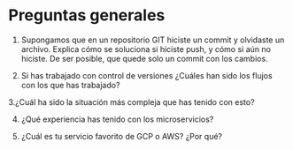 # Preguntas generales 
1. Supongamos que en un repositorio GIT hiciste un commit y olvidaste un archivo. Explica cómo se soluciona si hiciste push, y cómo si aún no hiciste. 
De ser posible, que quede solo un commit con los cambios. 


2. Si has trabajado con control de versiones ¿Cuáles han sido los flujos con los que has trabajado? 


3.¿Cuál ha sido la situación más compleja que has tenido con esto? 


4. ¿Qué experiencia has tenido con los microservicios? 


5. ¿Cuál es tu servicio favorito de GCP o AWS? ¿Por qué? 
